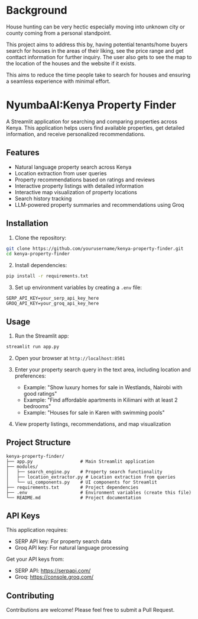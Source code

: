 # Background 
House hunting can be very hectic especially moving into unknown city or county coming from a personal standpoint.

This project aims to address this by, having potential tenants/home buyers search for houses in the areas of their liking, see the price range and get conttact information for further inquiry. The user also gets to see the map to the location of the houses and the website if it exists.

This aims to reduce the time people take to search for houses and ensuring a seamless experience with minimal effort.

# NyumbaAI:Kenya Property Finder

A Streamlit application for searching and comparing properties across Kenya. This application helps users find available properties, get detailed information, and receive personalized recommendations.

## Features

- Natural language property search across Kenya
- Location extraction from user queries
- Property recommendations based on ratings and reviews
- Interactive property listings with detailed information
- Interactive map visualization of property locations
- Search history tracking
- LLM-powered property summaries and recommendations using Groq

## Installation

1. Clone the repository:
```bash
git clone https://github.com/yourusername/kenya-property-finder.git
cd kenya-property-finder
```

2. Install dependencies:
```bash
pip install -r requirements.txt
```

3. Set up environment variables by creating a `.env` file:
```
SERP_API_KEY=your_serp_api_key_here
GROQ_API_KEY=your_groq_api_key_here
```

## Usage

1. Run the Streamlit app:
```bash
streamlit run app.py
```

2. Open your browser at `http://localhost:8501`

3. Enter your property search query in the text area, including location and preferences:
   - Example: "Show luxury homes for sale in Westlands, Nairobi with good ratings"
   - Example: "Find affordable apartments in Kilimani with at least 2 bedrooms"
   - Example: "Houses for sale in Karen with swimming pools"

4. View property listings, recommendations, and map visualization

## Project Structure

```
kenya-property-finder/
├── app.py                  # Main Streamlit application
├── modules/
│   ├── search_engine.py    # Property search functionality
│   ├── location_extractor.py # Location extraction from queries
│   └── ui_components.py    # UI components for Streamlit
├── requirements.txt        # Project dependencies
├── .env                    # Environment variables (create this file)
└── README.md               # Project documentation
```

## API Keys

This application requires:
- SERP API key: For property search data
- Groq API key: For natural language processing

Get your API keys from:
- SERP API: https://serpapi.com/
- Groq: https://console.groq.com/

## Contributing

Contributions are welcome! Please feel free to submit a Pull Request.
